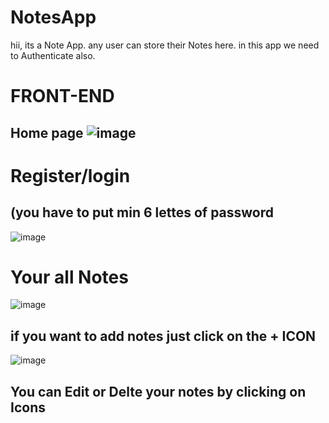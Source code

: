  
# NotesApp 
hii,  its a Note App. any user can store their Notes here. in this app we need to Authenticate also.
# FRONT-END
  ## Home page ![image](https://user-images.githubusercontent.com/107467689/227717725-4fd19180-0df5-4eb5-9c38-b23a082d9272.png)
# Register/login
## (you have to put min 6 lettes of password
![image](https://user-images.githubusercontent.com/107467689/227718319-5c51d85a-54d6-44fe-8814-b550b2c0ccb8.png)
# Your all Notes
![image](https://user-images.githubusercontent.com/107467689/227718387-3bb8f0f0-d862-46db-a041-8670eca14e8b.png)
## if you want to add notes just click on the + ICON
![image](https://user-images.githubusercontent.com/107467689/227718425-1cdec9c2-64ca-4eaa-afef-dad88536abcb.png)


## You can Edit or Delte your notes by clicking on Icons
